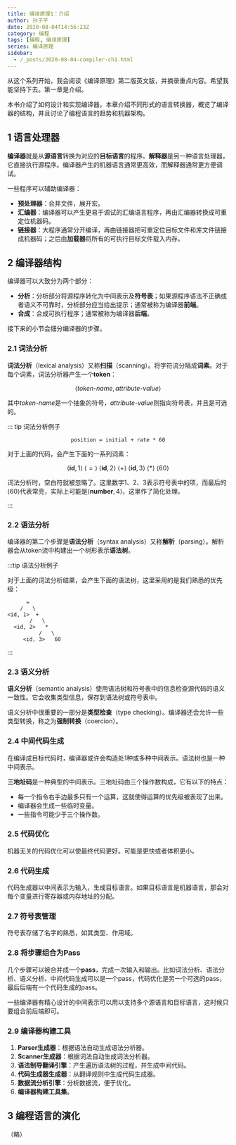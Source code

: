 ```yaml
---
title: 编译原理1：介绍
author: 孙子平
date: 2020-08-04T14:56:23Z
category: 编程
tags: [编程, 编译原理]
series: 编译原理
sidebar:
  - /_posts/2020-08-04-compiler-ch1.html
---
```


从这个系列开始，我会阅读《编译原理》第二版英文版，并摘录重点内容。希望我能坚持下去。第一章是介绍。

<!-- more -->

本书介绍了如何设计和实现编译器。本章介绍不同形式的语言转换器，概览了编译器的结构，并且讨论了编程语言的趋势和机器架构。

## 1 语言处理器

**编译器**就是从**源语言**转换为对应的**目标语言**的程序。**解释器**是另一种语言处理器，它直接执行源程序。编译器产生的机器语言通常更高效，而解释器通常更方便调试。

一些程序可以辅助编译器：

- **预处理器**：合并文件，展开宏。
- **汇编器**：编译器可以产生更易于调试的汇编语言程序，再由汇编器转换成可重定位机器码。
- **链接器**：大程序通常分开编译，再由链接器把可重定位目标文件和库文件链接成机器码；之后由**加载器**将所有的可执行目标文件载入内存。

## 2 编译器结构

编译器可以大致分为两个部分：

- **分析**：分析部分将源程序转化为中间表示及**符号表**；如果源程序语法不正确或者语义不可靠时，分析部分应当给出提示；通常被称为编译器**前端**。
- **合成**：合成可执行程序；通常被称为编译器**后端**。

接下来的小节会细分编译器的步骤。

### 2.1 词法分析

**词法分析**（lexical analysis）又称**扫描**（scanning）。将字符流分隔成**词素**。对于每个词素，词法分析器产生一个**token**：

$$\langle\textit{token-name}, \textit{attribute-value}\rangle$$

其中*token-name*是一个抽象的符号，*attribute-value*则指向符号表，并且是可选的。

::: tip 词法分析例子

$$\texttt{position = initial + rate * 60}$$

对于上面的代码，会产生下面的一系列词素：

$$\langle\textbf{id},1\rangle~\langle=\rangle~\langle\textbf{id},2\rangle~\langle+\rangle~\langle\textbf{id},3\rangle~\langle*\rangle~\langle 60\rangle$$

词法分析时，空白符就被忽略了。这里数字1、2、3表示符号表中的项，而最后的$\langle 60\rangle$代表常亮，实际上可能是$\langle\textbf{number},4\rangle$，这里作了简化处理。

:::

### 2.2 语法分析

编译器的第二个步骤是**语法分析**（syntax analysis）又称**解析**（parsing）。解析器会从token流中构建出一个树形表示**语法树**。

:::tip 语法分析例子

对于上面的词法分析结果，会产生下面的语法树，这里采用的是我们熟悉的优先级：

```text
      =
    /   \
<id, 1>  +
       /   \
  <id, 2>   *
          /   \
     <id, 3>   60
```

:::

### 2.3 语义分析

**语义分析**（semantic analysis）使用语法树和符号表中的信息检查源代码的语义一致性。它会收集类型信息，保存到语法树或符号表中。

语义分析中很重要的一部分是**类型检查**（type checking）。编译器还会允许一些类型转换，称之为**强制转换**（coercion）。

### 2.4 中间代码生成

在编译成目标代码时，编译器或许会构造处1种或多种中间表示。语法树也是一种中间表示。

**三地址码**是一种典型的中间表示。三地址码由三个操作数构成，它有以下的特点：

- 每一个指令右手边最多只有一个运算，这就使得运算的优先级被表现了出来。
- 编译器会生成一些临时变量。
- 一些指令可能少于三个操作数。

### 2.5 代码优化

机器无关的代码优化可以使最终代码更好。可能是更快或者体积更小。

### 2.6 代码生成

代码生成器以中间表示为输入，生成目标语言。如果目标语言是机器语言，那会对每个变量进行寄存器或内存地址的分配。

### 2.7 符号表管理

符号表存储了名字的熟悉，如其类型、作用域。

### 2.8 将步骤组合为Pass

几个步骤可以被合并成一个**pass**，完成一次输入和输出。比如词法分析、语法分析、语义分析、中间代码生成可以是一个pass，代码优化是另一个可选的pass，最后后端有一个代码生成的pass。

一些编译器有精心设计的中间表示可以用以支持多个源语言和目标语言，这时候只要组合前后端即可。

### 2.9 编译器构建工具

1. **Parser生成器**：根据语法自动生成语法分析器。
2. **Scanner生成器**：根据词法自动生成词法分析器。
3. **语法制导翻译引擎**：产生遍历语法树的过程，并生成中间代码。
4. **代码生成器生成器**：从翻译规则中生成代码生成器。
5. **数据流分析引擎**：分析数据流，便于优化。
6. **编译器构建工具集**。

## 3 编程语言的演化

（略）
